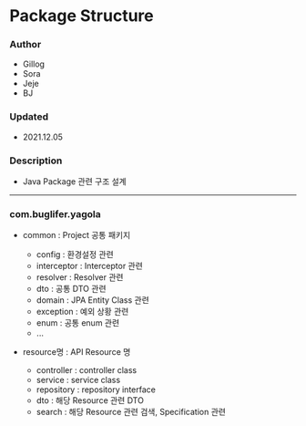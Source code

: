 # Package Structure

### Author
- Gillog
- Sora
- Jeje
- BJ

### Updated
- 2021.12.05

### Description
- Java Package 관련 구조 설계
---


### com.buglifer.yagola

- common : Project 공통 패키지
  - config : 환경설정 관련
  - interceptor : Interceptor 관련
  - resolver : Resolver 관련
  - dto : 공통 DTO 관련
  - domain : JPA Entity Class 관련
  - exception : 예외 상황 관련
  - enum : 공통 enum 관련
  - ...
  
- resource명 : API Resource 명
  - controller : controller class
  - service : service class
  - repository : repository interface
  - dto : 해당 Resource 관련 DTO
  - search : 해당 Resource 관련 검색, Specification 관련